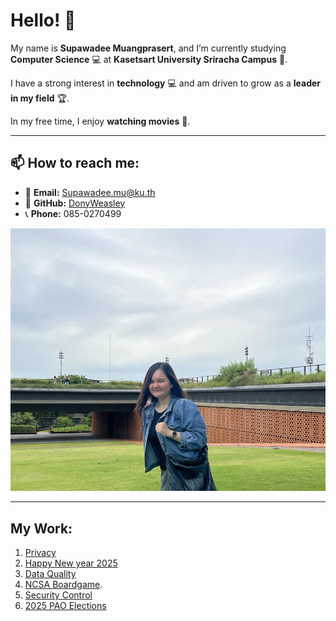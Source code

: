 # Hello! 👋

My name is **Supawadee Muangprasert**, and I’m currently studying **Computer Science** 💻 at **Kasetsart University Sriracha Campus** 🏫.

I have a strong interest in **technology** 💻 and am driven to grow as a **leader in my field** 🏆.

In my free time, I enjoy **watching movies** 🎥.

---
## 📫 How to reach me:
- 📧 **Email:** [Supawadee.mu@ku.th](mailto:Supawadee.mu@ku.th)
- 💼 **GitHub:** [DonyWeasley](https://github.com/DonyWeasley)
- 📞 **Phone:** 085-0270499

![alt text](images/profile-pictures.jpg)

---

## My Work:
1. [Privacy](https://donyweasley.github.io/privacy)
2. [Happy New year 2025](https://donyweasley.github.io/newyear-ecard2025/)
3. [Data Quality](https://donyweasley.github.io/accuracy/)
4. [NCSA Boardgame](https://donyweasley.github.io/boardgame/).
5. [Security Control](https://donyweasley.github.io/security-control/)
6. [2025 PAO Elections](https://donyweasley.github.io/pao-elections/)



